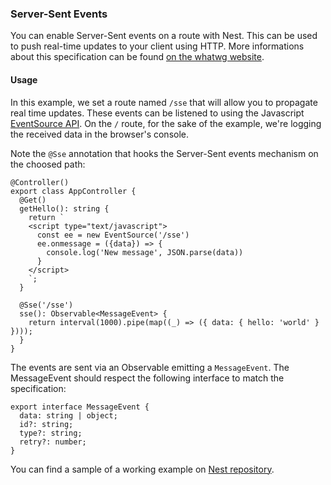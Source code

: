 ### Server-Sent Events

You can enable Server-Sent events on a route with Nest. This can be used to push real-time updates to your client using HTTP. More informations about this specification can be found [on the whatwg website](https://html.spec.whatwg.org/multipage/server-sent-events.html).

#### Usage

In this example, we set a route named `/sse` that will allow you to propagate real time updates. These events can be listened to using the Javascript [EventSource API](https://developer.mozilla.org/en-US/docs/Web/API/EventSource). On the `/` route, for the sake of the example, we're logging the received data in the browser's console.

Note the `@Sse` annotation that hooks the Server-Sent events mechanism on the choosed path:

```
@Controller()
export class AppController {
  @Get()
  getHello(): string {
    return `
    <script type="text/javascript">
      const ee = new EventSource('/sse')
      ee.onmessage = ({data}) => {
        console.log('New message', JSON.parse(data))
      }
    </script>
    `;
  }

  @Sse('/sse')
  sse(): Observable<MessageEvent> {
    return interval(1000).pipe(map((_) => ({ data: { hello: 'world' } })));
  }
}
```

The events are sent via an Observable emitting a `MessageEvent`. The MessageEvent should respect the following interface to match the specification:

```
export interface MessageEvent {
  data: string | object;
  id?: string;
  type?: string;
  retry?: number;
}
```

You can find a sample of a working example on [Nest repository](https://github.com/nestjs/nest/tree/master/sample/28-sse).
